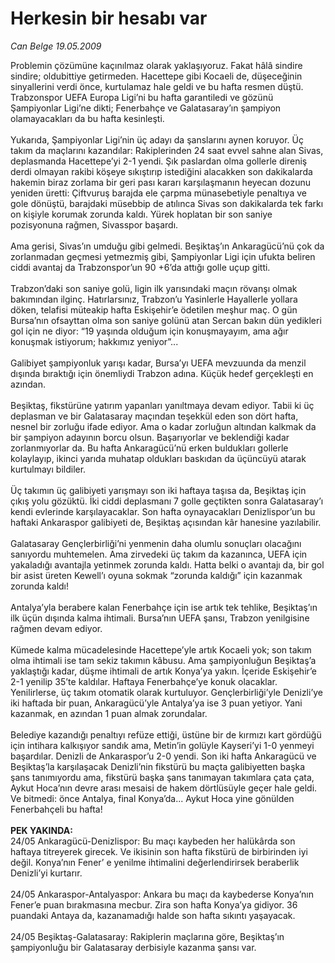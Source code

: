 # Herkesin bir hesabı var

*Can Belge 19.05.2009*

<div class="taraf_structure_2col_1zq">
<div class="margen_n">



 <p>Problemin çözümüne kaçınılmaz olarak yaklaşıyoruz. Fakat hâlâ sindire sindire; oldubittiye getirmeden. Hacettepe gibi Kocaeli de, düşeceğinin sinyallerini verdi önce, kurtulamaz hale geldi ve bu hafta resmen düştü. Trabzonspor UEFA Europa Ligi’ni bu hafta garantiledi ve gözünü Şampiyonlar Ligi’ne dikti; Fenerbahçe ve Galatasaray’ın şampiyon olamayacakları da bu hafta kesinleşti. <br/><br/>Yukarıda, Şampiyonlar Ligi’nin üç adayı da şanslarını aynen koruyor. Üç takım da maçlarını kazandılar: Rakiplerinden 24 saat evvel sahne alan Sivas, deplasmanda Hacettepe’yi 2-1 yendi. Şık paslardan olma gollerle direniş derdi olmayan rakibi köşeye sıkıştırıp istediğini alacakken son dakikalarda hakemin biraz zorlama bir geri pası kararı karşılaşmanın heyecan dozunu yeniden üretti: Çiftvuruş barajda ele çarpma münasebetiyle penaltıya ve gole dönüştü, barajdaki müsebbip de atılınca Sivas son dakikalarda tek farkı on kişiyle korumak zorunda kaldı. Yürek hoplatan bir son saniye pozisyonuna rağmen, Sivasspor başardı. <br/><br/>Ama gerisi, Sivas’ın umduğu gibi gelmedi. Beşiktaş’ın Ankaragücü’nü çok da zorlanmadan geçmesi yetmezmiş gibi, Şampiyonlar Ligi için ufukta beliren ciddi avantaj da Trabzonspor’un 90 +6’da attığı golle uçup gitti. <br/><br/>Trabzon’daki son saniye golü, ligin ilk yarısındaki maçın rövanşı olmak bakımından ilginç. Hatırlarsınız, Trabzon’u Yasinlerle Hayallerle yollara döken, telafisi müteakip hafta Eskişehir’e ödetilen meşhur maç. O gün Bursa’nın ofsayttan olma son saniye golünü atan Sercan bakın dün yedikleri gol için ne diyor: “19 yaşında olduğum için konuşmayayım, ama ağır konuşmak istiyorum; hakkımız yeniyor”... <br/><br/>Galibiyet şampiyonluk yarışı kadar, Bursa’yı UEFA mevzuunda da menzil dışında bıraktığı için önemliydi Trabzon adına. Küçük hedef gerçekleşti en azından. <br/><br/>Beşiktaş, fikstürüne yatırım yapanları yanıltmaya devam ediyor. Tabii ki üç deplasman ve bir Galatasaray maçından teşekkül eden son dört hafta, nesnel bir zorluğu ifade ediyor. Ama o kadar zorluğun altından kalkmak da bir şampiyon adayının borcu olsun. Başarıyorlar ve beklendiği kadar zorlanmıyorlar da. Bu hafta Ankaragücü’nü erken buldukları gollerle kolaylayıp, ikinci yarıda muhatap oldukları baskıdan da üçüncüyü atarak kurtulmayı bildiler. <br/><br/>Üç takımın üç galibiyeti yarışmayı son iki haftaya taşısa da, Beşiktaş için çıkış yolu gözüktü. İki ciddi deplasmanı 7 golle geçtikten sonra Galatasaray’ı kendi evlerinde karşılayacaklar. Son hafta oynayacakları Denizlispor’un bu haftaki Ankaraspor galibiyeti de, Beşiktaş açısından kâr hanesine yazılabilir. <br/><br/>Galatasaray Gençlerbirliği’ni yenmenin daha olumlu sonuçları olacağını sanıyordu muhtemelen. Ama zirvedeki üç takım da kazanınca, UEFA için yakaladığı avantajla yetinmek zorunda kaldı. Hatta belki o avantajı da, bir gol bir asist üreten Kewell’ı oyuna sokmak “zorunda kaldığı” için kazanmak zorunda kaldı! <br/><br/>Antalya’yla berabere kalan Fenerbahçe için ise artık tek tehlike, Beşiktaş’ın ilk üçün dışında kalma ihtimali. Bursa’nın UEFA şansı, Trabzon yenilgisine rağmen devam ediyor. <br/><br/>Kümede kalma mücadelesinde Hacettepe’yle artık Kocaeli yok; son takım olma ihtimali ise tam sekiz takımın kâbusu. Ama şampiyonluğun Beşiktaş’a yaklaştığı kadar, düşme ihtimali de artık Konya’ya yakın. İçeride Eskişehir’e 2-1 yenilip 35’te kaldılar. Haftaya Fenerbahçe’ye konuk olacaklar. Yenilirlerse, üç takım otomatik olarak kurtuluyor. Gençlerbirliği’yle Denizli’ye iki haftada bir puan, Ankaragücü’yle Antalya’ya ise 3 puan yetiyor. Yani kazanmak, en azından 1 puan almak zorundalar. <br/><br/>Belediye kazandığı penaltıyı refüze ettiği, üstüne bir de kırmızı kart gördüğü için intihara kalkışıyor sandık ama, Metin’in golüyle Kayseri’yi 1-0 yenmeyi başardılar. Denizli de Ankaraspor’u 2-0 yendi. Son iki hafta Ankaragücü ve Beşiktaş’la karşılaşacak Denizli’nin fikstürü bu maçta galibiyetten başka şans tanımıyordu ama, fikstürü başka şans tanımayan takımlara çata çata, Aykut Hoca’nın devre arası mesaisi de hakem dörtlüsüyle geçer hale geldi. Ve bitmedi: önce Antalya, final Konya’da... Aykut Hoca yine gönülden Fenerbahçeli bu hafta! <b><br/><br/>PEK YAKINDA: </b><br/>24/05 Ankaragücü-Denizlispor: Bu maçı kaybeden her halükârda son haftaya titreyerek girecek. Ve ikisinin son hafta fikstürü de birbirinden iyi değil. Konya’nın Fener’ e yenilme ihtimalini değerlendirirsek beraberlik Denizli’yi kurtarır. <br/><br/>24/05 Ankaraspor-Antalyaspor: Ankara bu maçı da kaybederse Konya’nın Fener’e puan bırakmasına mecbur. Zira son hafta Konya’ya gidiyor. 36 puandaki Antaya da, kazanamadığı halde son hafta sıkıntı yaşayacak. <br/><br/>24/05 Beşiktaş-Galatasaray: Rakiplerin maçlarına göre, Beşiktaş’ın şampiyonluğu bir Galatasaray derbisiyle kazanma şansı var.</p>
<br/>
<br/>
<br/>



<br/>


<div id="taraf_not">
</div>

</div>


</div>

